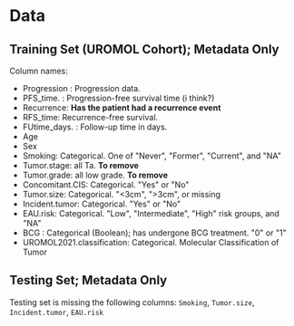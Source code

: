 # Data

## Training Set (UROMOL Cohort); Metadata Only
Column names: 
- Progression : Progression data.
- PFS_time. : Progression-free survival time (i think?)
- Recurrence: **Has the patient had a recurrence event**
- RFS_time: Recurrence-free survival. 
- FUtime_days. : Follow-up time in days. 
- Age
- Sex 
- Smoking: Categorical. One of "Never", "Former", "Current", and "NA"
- Tumor.stage: all Ta. **To remove**
- Tumor.grade: all low grade. **To remove**
- Concomitant.CIS: Categorical. "Yes" or "No"
- Tumor.size: Categorical. "<3cm", ">3cm", or missing
- Incident.tumor: Categorical. "Yes" or "No"
- EAU.risk: Categorical. "Low", "Intermediate", "High" risk groups, and "NA"
- BCG : Categorical (Boolean); has undergone BCG treatment. "0" or "1"
- UROMOL2021.classification: Categorical. Molecular Classification of Tumor

## Testing Set; Metadata Only

Testing set is missing the following columns: `Smoking`, `Tumor.size`, `Incident.tumor`, `EAU.risk`